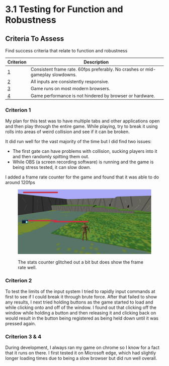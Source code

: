 # 3.1 Testing for Function and Robustness

## Criteria To Assess

Find success criteria that relate to function and robustness

| Criterion                                  | Description                                                                    |
| ------------------------------------------ | ------------------------------------------------------------------------------ |
| [1](../1-analysis/1.5-success-criteria.md) | Consistent frame rate. 60fps preferably. No crashes or mid-gameplay slowdowns. |
| [2](../1-analysis/1.5-success-criteria.md) | All inputs are consistently responsive.                                        |
| [3](../1-analysis/1.5-success-criteria.md) | Game runs on most modern browsers.                                             |
| [4](../1-analysis/1.5-success-criteria.md) | Game performance is not hindered by browser or hardware.                       |

### Criterion 1

My plan for this test was to have multiple tabs and other applications open and then play through the entire game. While playing, try to break it using rolls into areas of weird collision and see if it can be broken.

It did run well for the vast majority of the time but I did find two issues:

* The first gate can have problems with collision, sucking players into it and then randomly spitting them out.
* While OBS (a screen recording software) is running and the game is being stress tested, it can slow down.

I added a frame rate counter for the game and found that it was able to do around 120fps

<figure><img src="../.gitbook/assets/image (3).png" alt=""><figcaption><p>The stats counter glitched out a bit but does show the frame rate well.</p></figcaption></figure>

### Criterion 2

To test the limits of the input system I tried to rapidly input commands at first to see if I could break it through brute force. After that failed to show any results, I next tried holding buttons as the game started to load and while clicking onto and off of the window. I found out that clicking off the window while holding a button and then releasing it and clicking back on would result in the button being registered as being held down until it was pressed again.

### Criterion 3 & 4

During development, I always ran my game on chrome so I know for a fact that it runs on there. I first tested it on Microsoft edge, which had slightly longer loading times due to being a slow browser but did run well overall.
